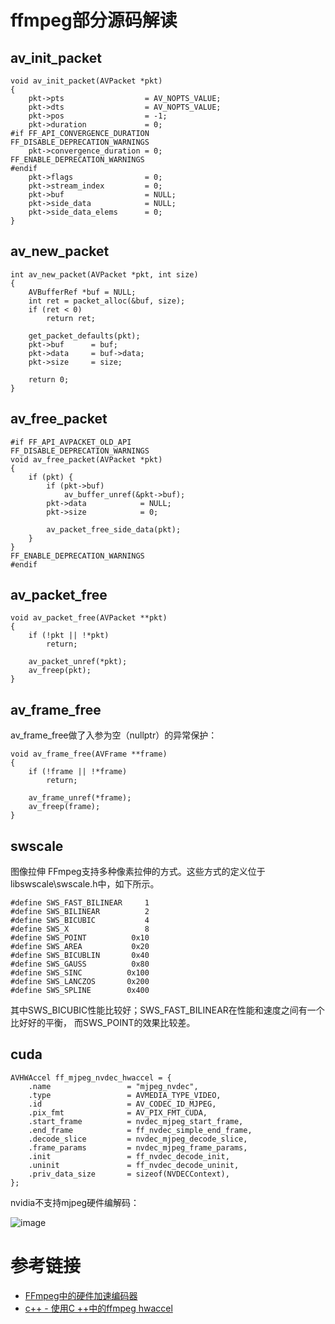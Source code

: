# ffmpeg部分源码解读

## av_init_packet
```
void av_init_packet(AVPacket *pkt)
{
    pkt->pts                  = AV_NOPTS_VALUE;
    pkt->dts                  = AV_NOPTS_VALUE;
    pkt->pos                  = -1;
    pkt->duration             = 0;
#if FF_API_CONVERGENCE_DURATION
FF_DISABLE_DEPRECATION_WARNINGS
    pkt->convergence_duration = 0;
FF_ENABLE_DEPRECATION_WARNINGS
#endif
    pkt->flags                = 0;
    pkt->stream_index         = 0;
    pkt->buf                  = NULL;
    pkt->side_data            = NULL;
    pkt->side_data_elems      = 0;
}
```

## av_new_packet

```
int av_new_packet(AVPacket *pkt, int size)
{
    AVBufferRef *buf = NULL;
    int ret = packet_alloc(&buf, size);
    if (ret < 0)
        return ret;

    get_packet_defaults(pkt);
    pkt->buf      = buf;
    pkt->data     = buf->data;
    pkt->size     = size;

    return 0;
}
```

## av_free_packet

```
#if FF_API_AVPACKET_OLD_API
FF_DISABLE_DEPRECATION_WARNINGS
void av_free_packet(AVPacket *pkt)
{
    if (pkt) {
        if (pkt->buf)
            av_buffer_unref(&pkt->buf);
        pkt->data            = NULL;
        pkt->size            = 0;

        av_packet_free_side_data(pkt);
    }
}
FF_ENABLE_DEPRECATION_WARNINGS
#endif
```

## av_packet_free

```
void av_packet_free(AVPacket **pkt)
{
    if (!pkt || !*pkt)
        return;

    av_packet_unref(*pkt);
    av_freep(pkt);
}
```

## av_frame_free

av_frame_free做了入参为空（nullptr）的异常保护：
```
void av_frame_free(AVFrame **frame)
{
    if (!frame || !*frame)
        return;

    av_frame_unref(*frame);
    av_freep(frame);
}
```

## swscale

图像拉伸
FFmpeg支持多种像素拉伸的方式。这些方式的定义位于libswscale\swscale.h中，如下所示。
```
#define SWS_FAST_BILINEAR     1
#define SWS_BILINEAR          2
#define SWS_BICUBIC           4
#define SWS_X                 8
#define SWS_POINT          0x10
#define SWS_AREA           0x20
#define SWS_BICUBLIN       0x40
#define SWS_GAUSS          0x80
#define SWS_SINC          0x100
#define SWS_LANCZOS       0x200
#define SWS_SPLINE        0x400
```
其中SWS_BICUBIC性能比较好；SWS_FAST_BILINEAR在性能和速度之间有一个比好好的平衡，
而SWS_POINT的效果比较差。

## cuda

```
AVHWAccel ff_mjpeg_nvdec_hwaccel = {
    .name                 = "mjpeg_nvdec",
    .type                 = AVMEDIA_TYPE_VIDEO,
    .id                   = AV_CODEC_ID_MJPEG,
    .pix_fmt              = AV_PIX_FMT_CUDA,
    .start_frame          = nvdec_mjpeg_start_frame,
    .end_frame            = ff_nvdec_simple_end_frame,
    .decode_slice         = nvdec_mjpeg_decode_slice,
    .frame_params         = nvdec_mjpeg_frame_params,
    .init                 = ff_nvdec_decode_init,
    .uninit               = ff_nvdec_decode_uninit,
    .priv_data_size       = sizeof(NVDECContext),
};
```

nvidia不支持mjpeg硬件编解码：

![image](https://user-images.githubusercontent.com/17688273/139840920-ef18ec1f-4fa3-458c-8696-1dab9b9d6e90.png)

# 参考链接

- [FFmpeg中的硬件加速编码器](https://meta.appinn.net/t/topic/18299)
- [c++ - 使用C ++中的ffmpeg hwaccel](https://mlog.club/article/178278)
